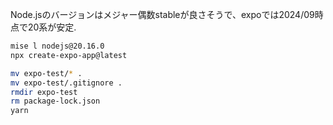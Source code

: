 Node.jsのバージョンはメジャー偶数stableが良さそうで、expoでは2024/09時点で20系が安定.

```bash
mise l nodejs@20.16.0
npx create-expo-app@latest

mv expo-test/* .
mv expo-test/.gitignore .
rmdir expo-test
rm package-lock.json
yarn
```
